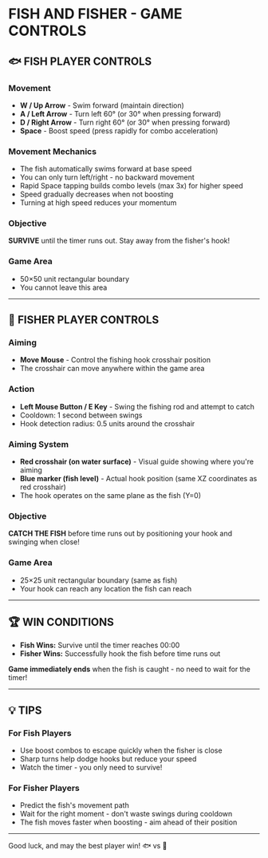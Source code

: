 # FISH AND FISHER - GAME CONTROLS

## 🐟 FISH PLAYER CONTROLS

### Movement
- **W / Up Arrow** - Swim forward (maintain direction)
- **A / Left Arrow** - Turn left 60° (or 30° when pressing forward)
- **D / Right Arrow** - Turn right 60° (or 30° when pressing forward)
- **Space** - Boost speed (press rapidly for combo acceleration)

### Movement Mechanics
- The fish automatically swims forward at base speed
- You can only turn left/right - no backward movement
- Rapid Space tapping builds combo levels (max 3x) for higher speed
- Speed gradually decreases when not boosting
- Turning at high speed reduces your momentum

### Objective
**SURVIVE** until the timer runs out. Stay away from the fisher's hook!

### Game Area
- 50×50 unit rectangular boundary
- You cannot leave this area

---

## 🎣 FISHER PLAYER CONTROLS

### Aiming
- **Move Mouse** - Control the fishing hook crosshair position
- The crosshair can move anywhere within the game area

### Action
- **Left Mouse Button / E Key** - Swing the fishing rod and attempt to catch
- Cooldown: 1 second between swings
- Hook detection radius: 0.5 units around the crosshair

### Aiming System
- **Red crosshair (on water surface)** - Visual guide showing where you're aiming
- **Blue marker (fish level)** - Actual hook position (same XZ coordinates as red crosshair)
- The hook operates on the same plane as the fish (Y=0)

### Objective
**CATCH THE FISH** before time runs out by positioning your hook and swinging when close!

### Game Area
- 25×25 unit rectangular boundary (same as fish)
- Your hook can reach any location the fish can reach

---

## 🏆 WIN CONDITIONS

- **Fish Wins:** Survive until the timer reaches 00:00
- **Fisher Wins:** Successfully hook the fish before time runs out

**Game immediately ends** when the fish is caught - no need to wait for the timer!

---

## 💡 TIPS

### For Fish Players
- Use boost combos to escape quickly when the fisher is close
- Sharp turns help dodge hooks but reduce your speed
- Watch the timer - you only need to survive!

### For Fisher Players
- Predict the fish's movement path
- Wait for the right moment - don't waste swings during cooldown
- The fish moves faster when boosting - aim ahead of their position

---

Good luck, and may the best player win! 🐟 vs 🎣
